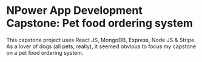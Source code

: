 # NPower App Development Capstone: Pet food ordering system

This capstone project uses React JS, MongoDB, Express, Node JS & Stripe. As a lover of dogs (all pets, really), it seemed obvious to focus my capstone on a pet food ordering system. 
